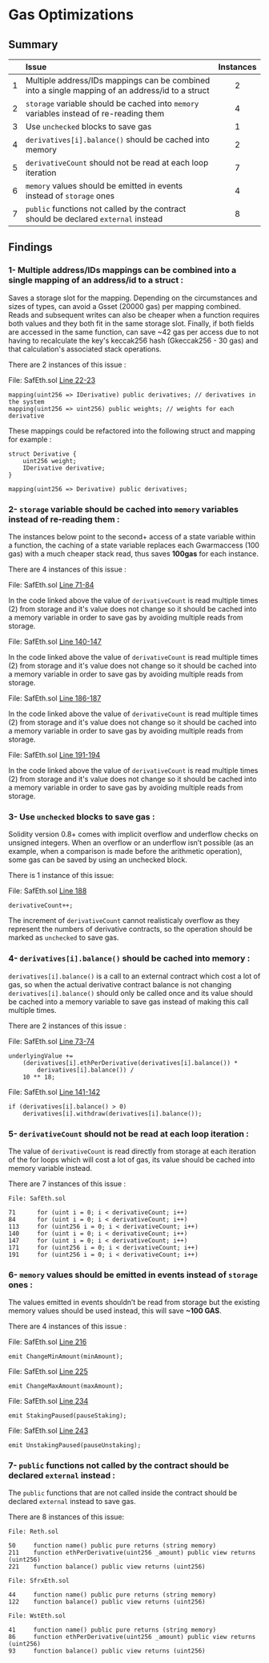 # Gas Optimizations

## Summary

|               | Issue         | Instances     |
| :-------------: |:-------------|:-------------:|
| 1  | Multiple address/IDs mappings can be combined into a single mapping of an address/id to a struct | 2 |
| 2  | `storage` variable should be cached into `memory` variables instead of re-reading them  |  4 |
| 3  | Use `unchecked` blocks to save gas  | 1 |
| 4  | `derivatives[i].balance()` should be cached into memory  | 2 |
| 5  | `derivativeCount` should not be read at each loop iteration | 7 |
| 6  | `memory` values should be emitted in events instead of `storage` ones  | 4 |
| 7  | `public` functions not called by the contract should be declared `external` instead | 8 |


## Findings

### 1- Multiple address/IDs mappings can be combined into a single mapping of an address/id to a struct :

Saves a storage slot for the mapping. Depending on the circumstances and sizes of types, can avoid a Gsset (20000 gas) per mapping combined. Reads and subsequent writes can also be cheaper when a function requires both values and they both fit in the same storage slot. Finally, if both fields are accessed in the same function, can save ~42 gas per access due to not having to recalculate the key's keccak256 hash (Gkeccak256 - 30 gas) and that calculation's associated stack operations.

There are 2 instances of this issue :

File: SafEth.sol [Line 22-23](https://github.com/code-423n4/2023-03-asymmetry/blob/main/contracts/SafEth/SafEthStorage.sol#L22-L23)
```
mapping(uint256 => IDerivative) public derivatives; // derivatives in the system
mapping(uint256 => uint256) public weights; // weights for each derivative
```

These mappings could be refactored into the following struct and mapping for example :

```
struct Derivative {
    uint256 weight;
    IDerivative derivative;
}
    
mapping(uint256 => Derivative) public derivatives;
```


### 2- `storage` variable should be cached into `memory` variables instead of re-reading them :

The instances below point to the second+ access of a state variable within a function, the caching of a state variable replaces each Gwarmaccess (100 gas) with a much cheaper stack read, thus saves **100gas** for each instance.

There are 4 instances of this issue :

File: SafEth.sol [Line 71-84](https://github.com/code-423n4/2023-03-asymmetry/blob/main/contracts/SafEth/SafEth.sol#L71-L84)

In the code linked above the value of `derivativeCount` is read multiple times (2) from storage and it's value does not change so it should be cached into a memory variable in order to save gas by avoiding multiple reads from storage.

File: SafEth.sol [Line 140-147](https://github.com/code-423n4/2023-03-asymmetry/blob/main/contracts/SafEth/SafEth.sol#L140-L147)

In the code linked above the value of `derivativeCount` is read multiple times (2) from storage and it's value does not change so it should be cached into a memory variable in order to save gas by avoiding multiple reads from storage.

File: SafEth.sol [Line 186-187](https://github.com/code-423n4/2023-03-asymmetry/blob/main/contracts/SafEth/SafEth.sol#L186-L187)

In the code linked above the value of `derivativeCount` is read multiple times (2) from storage and it's value does not change so it should be cached into a memory variable in order to save gas by avoiding multiple reads from storage.

File: SafEth.sol [Line 191-194](https://github.com/code-423n4/2023-03-asymmetry/blob/main/contracts/SafEth/SafEth.sol#L191-L194)

In the code linked above the value of `derivativeCount` is read multiple times (2) from storage and it's value does not change so it should be cached into a memory variable in order to save gas by avoiding multiple reads from storage.

### 3- Use `unchecked` blocks to save gas :

Solidity version 0.8+ comes with implicit overflow and underflow checks on unsigned integers. When an overflow or an underflow isn’t possible (as an example, when a comparison is made before the arithmetic operation), some gas can be saved by using an unchecked block.

There is 1 instance of this issue:

File: SafEth.sol [Line 188](https://github.com/code-423n4/2023-03-asymmetry/blob/main/contracts/SafEth/SafEth.sol#L188)
```
derivativeCount++;
```

The increment of `derivativeCount` cannot realisticaly overflow as they represent the numbers of derivative contracts, so the operation should be marked as `unchecked` to save gas. 


### 4- `derivatives[i].balance()` should be cached into memory :

`derivatives[i].balance()` is a call to an external contract which cost a lot of gas, so when the actual derivative contract balance is not changing `derivatives[i].balance()` should only be called once and its value should be cached into a memory variable to save gas instead of making this call multiple times.

There are 2 instances of this issue :

File: SafEth.sol [Line 73-74](https://github.com/code-423n4/2023-03-asymmetry/blob/main/contracts/SafEth/SafEth.sol#L73-L74)
```
underlyingValue +=
    (derivatives[i].ethPerDerivative(derivatives[i].balance()) *
        derivatives[i].balance()) /
    10 ** 18;
```

File: SafEth.sol [Line 141-142](https://github.com/code-423n4/2023-03-asymmetry/blob/main/contracts/SafEth/SafEth.sol#L141-L142)
```
if (derivatives[i].balance() > 0)
    derivatives[i].withdraw(derivatives[i].balance());
```


### 5- `derivativeCount` should not be read at each loop iteration :

The value of `derivativeCount` is read directly from storage at each iteration of the for loops which will cost a lot of gas, its value should be cached into memory variable instead.

There are 7 instances of this issue :

```
File: SafEth.sol

71      for (uint i = 0; i < derivativeCount; i++)
84      for (uint i = 0; i < derivativeCount; i++)
113     for (uint256 i = 0; i < derivativeCount; i++)
140     for (uint i = 0; i < derivativeCount; i++)
147     for (uint i = 0; i < derivativeCount; i++)
171     for (uint256 i = 0; i < derivativeCount; i++)
191     for (uint256 i = 0; i < derivativeCount; i++)
```


### 6- `memory` values should be emitted in events instead of `storage` ones :

The values emitted in events shouldn’t be read from storage but the existing memory values should be used instead, this will save **~100 GAS**.

There are 4 instances of this issue :

File: SafEth.sol [Line 216](https://github.com/code-423n4/2023-03-asymmetry/blob/main/contracts/SafEth/SafEth.sol#L216)
```
emit ChangeMinAmount(minAmount);
```

File: SafEth.sol [Line 225](https://github.com/code-423n4/2023-03-asymmetry/blob/main/contracts/SafEth/SafEth.sol#L225)
```
emit ChangeMaxAmount(maxAmount);
```

File: SafEth.sol [Line 234](https://github.com/code-423n4/2023-03-asymmetry/blob/main/contracts/SafEth/SafEth.sol#L234)
```
emit StakingPaused(pauseStaking);
```

File: SafEth.sol [Line 243](https://github.com/code-423n4/2023-03-asymmetry/blob/main/contracts/SafEth/SafEth.sol#L243)
```
emit UnstakingPaused(pauseUnstaking);
```

### 7- `public` functions not called by the contract should be declared `external` instead :

The `public` functions that are not called inside the contract should be declared `external` instead to save gas.

There are 8 instances of this issue:

```
File: Reth.sol

50     function name() public pure returns (string memory)
211    function ethPerDerivative(uint256 _amount) public view returns (uint256)
221    function balance() public view returns (uint256)

File: SfrxEth.sol

44     function name() public pure returns (string memory)
122    function balance() public view returns (uint256)

File: WstEth.sol

41     function name() public pure returns (string memory)
86     function ethPerDerivative(uint256 _amount) public view returns (uint256)
93     function balance() public view returns (uint256)
```